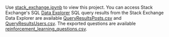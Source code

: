 Use [stack_exchange.ipynb](https://github.com/db-lab/portfolio/blob/master/stack_exchange/stack_exchange.ipynb) to view this project. 
You can access Stack Exchange's SQL [Data Explorer](https://data.stackexchange.com/datascience/query/new)
SQL query results from the Stack Exchange Data Explorer are available [QueryResultsPosts.csv](https://github.com/db-lab/portfolio/blob/master/stack_exchange/QueryResultsPosts.csv) and [QueryResultsUsers.csv](https://github.com/db-lab/portfolio/blob/master/stack_exchange/QueryResultsUsers.csv). 
The exported questions are available [reinforcement_learning_questions.csv](https://github.com/db-lab/portfolio/blob/master/stack_exchange/reinforcement_learning_questions.csv). 
